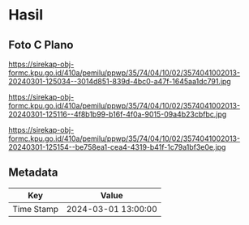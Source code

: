 # Hasil

## Foto C Plano

https://sirekap-obj-formc.kpu.go.id/410a/pemilu/ppwp/35/74/04/10/02/3574041002013-20240301-125034--3014d851-839d-4bc0-a47f-1645aa1dc791.jpg

https://sirekap-obj-formc.kpu.go.id/410a/pemilu/ppwp/35/74/04/10/02/3574041002013-20240301-125116--4f8b1b99-b16f-4f0a-9015-09a4b23cbfbc.jpg

https://sirekap-obj-formc.kpu.go.id/410a/pemilu/ppwp/35/74/04/10/02/3574041002013-20240301-125154--be758ea1-cea4-4319-b41f-1c79a1bf3e0e.jpg


## Metadata

| Key        | Value               |
| ---------- | ------------------- |
| Time Stamp | 2024-03-01 13:00:00 |



